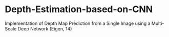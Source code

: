 # Depth-Estimation-based-on-CNN
Implementation of Depth Map Prediction from a Single Image using a Multi-Scale Deep Network (Eigen, 14)
